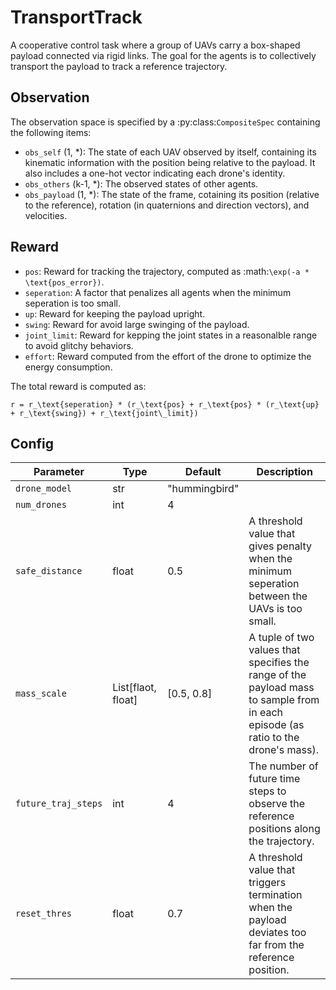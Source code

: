 TransportTrack
==============


A cooperative control task where a group of UAVs carry a box-shaped payload connected via
rigid links. The goal for the agents is to collectively transport the payload to track a
reference trajectory.

## Observation
The observation space is specified by a :py:class:`CompositeSpec` containing the following items:

- `obs_self` (1, \*): The state of each UAV observed by itself, containing its kinematic
information with the position being relative to the payload. It also includes a one-hot
vector indicating each drone's identity.
- `obs_others` (k-1, \*): The observed states of other agents.
- `obs_payload` (1, \*): The state of the frame, cotaining its position (relative to the
reference), rotation (in quaternions and direction vectors), and velocities.

## Reward

- `pos`: Reward for tracking the trajectory, computed as :math:`\exp(-a * \text{pos_error})`.
- `seperation`: A factor that penalizes all agents when the minimum seperation is too small.
- `up`: Reward for keeping the payload upright.
- `swing`: Reward for avoid large swinging of the payload.
- `joint_limit`: Reward for kepping the joint states in a reasonalble range to avoid glitchy behaviors.
- `effort`: Reward computed from the effort of the drone to optimize the
energy consumption.

The total reward is computed as:

```{math}
r = r_\text{seperation} * (r_\text{pos} + r_\text{pos} * (r_\text{up} + r_\text{swing}) + r_\text{joint\_limit})
```

## Config

| Parameter           | Type               | Default       | Description                                                                                                                       |
| ------------------- | ------------------ | ------------- | --------------------------------------------------------------------------------------------------------------------------------- |
| `drone_model`       | str                | "hummingbird" |                                                                                                                                   |
| `num_drones`        | int                | 4             |                                                                                                                                   |
| `safe_distance`     | float              | 0.5           | A threshold value that gives penalty when the minimum seperation between the UAVs is too small.                                   |
| `mass_scale`        | List[flaot, float] | [0.5, 0.8]    | A tuple of two values that specifies the range of the payload mass to sample from in each episode (as ratio to the drone's mass). |
| `future_traj_steps` | int                | 4             | The number of future time steps to observe the reference positions along the trajectory.                                          |
| `reset_thres`       | float              | 0.7           | A threshold value that triggers termination when the payload deviates too far from the reference position.                        |


